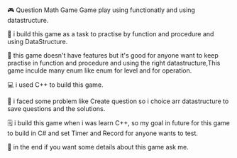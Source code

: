 🎮 Question Math Game
Game play using functionatly and using datastructure.

🎯 i build this game as a task to practise by function and procedure
and using DataStructure.

📢 this game doesn't have features but it's good for  anyone want to keep practise in function and procedure and using the right datastructure,This game inculde many enum like enum for level and for operation.

💻 i used C++ to build this game.

🧱 i faced some problem like Create question so i choice arr datastructure to save questions and the solutions.

🗒️ i build this game when i was learn C++, so my goal in future for this game to build in C# and set Timer and Record for anyone wants to test.

📧 in the end if you want some details about this game ask me.